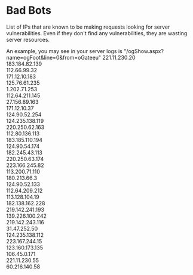 # Bad Bots
List of IPs that are known to be making requests looking for server vulnerabilities. Even if they don't find any vulnerabilities, they are wasting server resources. 
 
An example, you may see in your server logs is "/ogShow.aspx?name=ogFoot&line=0&from=oGateeu"
221.11.230.20  
183.184.82.139  
112.66.99.32  
171.12.10.183  
125.76.61.235  
1.202.71.253  
112.64.211.145  
27.156.89.163  
171.12.10.37  
124.90.52.254  
124.235.138.119  
220.250.62.163  
112.80.136.113  
183.185.110.194  
124.90.54.174  
182.245.43.113  
220.250.63.174  
223.166.245.82  
113.200.71.110  
180.213.66.3  
124.90.52.133  
112.64.209.212  
113.128.104.19  
182.138.162.228  
219.142.241.193  
139.226.100.242  
219.142.243.116  
31.47.252.50  
124.235.138.112  
223.167.244.15  
123.160.173.135  
106.45.0.171  
221.11.230.55  
60.216.140.58  
